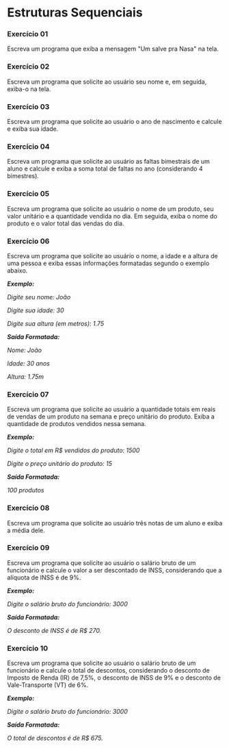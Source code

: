 # Estruturas Sequenciais

### Exercício 01
Escreva um programa que exiba a mensagem "Um salve pra Nasa" na tela.

### Exercício 02
Escreva um programa que solicite ao usuário seu nome e, em seguida, exiba-o na tela.

### Exercício 03
Escreva um programa que solicite ao usuário o ano de nascimento e calcule e exiba sua idade.

### Exercício 04
Escreva um programa que solicite ao usuário as faltas bimestrais de um aluno e calcule e exiba a soma total de faltas no ano (considerando 4 bimestres).

### Exercício 05
Escreva um programa que solicite ao usuário o nome de um produto, seu valor unitário e a quantidade vendida no dia. Em seguida, exiba o nome do produto e o valor total das vendas do dia.

### Exercício 06
Escreva um programa que solicite ao usuário o nome, a idade e a altura de uma pessoa e exiba essas informações formatadas segundo o exemplo abaixo.

___Exemplo:___

_Digite seu nome: João_

_Digite sua idade: 30_

_Digite sua altura (em metros): 1.75_

___Saída Formatada:___

_Nome: João_

_Idade: 30 anos_

_Altura: 1.75m_

### Exercício 07
Escreva um programa que solicite ao usuário a quantidade totais em reais de vendas de um produto na semana e preço unitário do produto. Exiba a quantidade de produtos vendidos nessa semana.

___Exemplo:___

_Digite o total em R$ vendidos do produto: 1500_

_Digite o preço unitário do produto: 15_

___Saída Formatada:___

_100 produtos_

### Exercício 08
Escreva um programa que solicite ao usuário três notas de um aluno e exiba a média dele.

### Exercício 09
Escreva um programa que solicite ao usuário o salário bruto de um funcionário e calcule o valor a ser descontado de INSS, considerando que a alíquota de INSS é de 9%.

___Exemplo:___

_Digite o salário bruto do funcionário: 3000_

___Saída Formatada:___

_O desconto de INSS é de R$ 270._

### Exercício 10
Escreva um programa que solicite ao usuário o salário bruto de um funcionário e calcule o total de descontos, considerando o desconto de Imposto de Renda (IR) de 7,5%, o desconto de INSS de 9% e o desconto de Vale-Transporte (VT) de 6%.

___Exemplo:___

_Digite o salário bruto do funcionário: 3000_

___Saída Formatada:___

_O total de descontos é de R$ 675._
